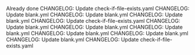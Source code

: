 Already done
CHANGELOG: Update check-if-file-exists.yaml
CHANGELOG: Update blank.yml
CHANGELOG: Update blank.yml
CHANGELOG: Update blank.yml
CHANGELOG: Update check-if-file-exists.yaml
CHANGELOG: Update blank.yml
CHANGELOG: Update blank.yml
CHANGELOG: Update blank.yml
CHANGELOG: Update blank.yml
CHANGELOG: Update blank.yml
CHANGELOG: Update blank.yml
CHANGELOG: Update check-if-file-exists.yaml
